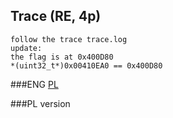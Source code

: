 ## Trace (RE, 4p)
	
	follow the trace trace.log
	update:
	the flag is at 0x400D80
	*(uint32_t*)0x00410EA0 == 0x400D80 
	
###ENG
[PL](#pl-version)

###PL version
